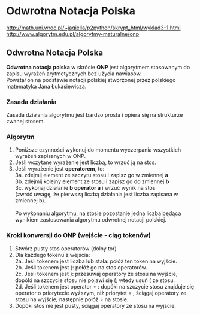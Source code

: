 # Odwrotna Notacja Polska

http://math.uni.wroc.pl/~jagiella/p2python/skrypt_html/wyklad3-1.html
\
http://www.algorytm.edu.pl/algorytmy-maturalne/onp


## Odwrotna Notacja Polska

**Odwrotna notacja polska** w skrócie **ONP** jest algorytmem stosowanym do zapisu wyrażeń arytmetycznych bez użycia nawiasów.\
Powstał on na podstawie notacji polskiej stworzonej przez polskiego matematyka Jana Łukasiewicza.

### Zasada działania

Zasada działania algorytmu jest bardzo prosta i opiera się na strukturze zwanej stosem.

### Algorytm
1. Poniższe czynności wykonuj do momentu wyczerpania wszystkich wyrażeń zapisanych w ONP.
2. Jeśli wczytane wyrażenie jest liczbą, to wrzuć ją na stos.
3. Jeśli wyrażenie jest **operatorem**, to:\
3a. zdejmij element ze szczytu stosu i zapisz go w zmiennej **a**\
3b. zdejmij kolejny element ze stosu i zapisz go do zmiennej **b**\
3c. wykonaj działanie **b operator a** i wrzuć wynik na stos\
   (zwróć uwagę, że pierwszą liczbą działania jest liczba zapisana w zmiennej b).\
\
Po wykonaniu algorytmu, na stosie pozostanie jedna liczba będąca wynikiem zastosowania algorytmu odwrotnej notacji polskiej.


### Kroki **konwersji do ONP** (wejście - ciąg tokenów)

1. Stwórz pusty stos operatorów (dolny tor)
2. Dla każdego tokenu z wejścia:\
2a. Jeśli tokenem jest liczba lub stała: połóż ten token na wyjście.\
2b. Jeśli tokenem jest (: połóż go na stos operatorów.\
2c. Jeśli tokenem jest ): przesuwaj operatory ze stosu na wyjście, dopóki na szczycie stosu nie pojawi się (; wtedy usuń ( ze stosu.\
2d. Jeśli tokenem jest operator  ∘ : dopóki na szczycie stosu znajduje się operator o priorytecie wyższym, niż priorytet  ∘ , ściągaj operatory ze stosu na wyjście; następnie połóż  ∘  na stosie.
3. Dopóki stos nie jest pusty, ściągaj operatory ze stosu na wyjście.